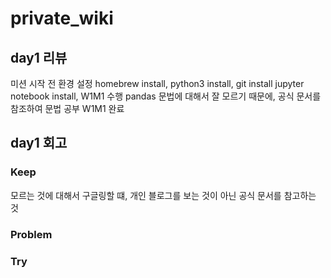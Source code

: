 # private_wiki

## day1 리뷰

미션 시작 전 환경 설정
homebrew install, python3 install, git install
jupyter notebook install, W1M1 수행
pandas 문법에 대해서 잘 모르기 때문에, 공식 문서를 참조하여 문법 공부
W1M1 완료

## day1 회고

### Keep
모르는 것에 대해서 구글링할 떄, 개인 블로그를 보는 것이 아닌 공식 문서를 참고하는 것

### Problem

### Try